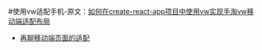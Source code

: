 #使用vw适配手机-原文：[如何在create-react-app项目中使用vw实现手淘vw移动端适配布局][1]

- [再聊移动端页面的适配][2]

[1]: https://juejin.im/post/5a70742c6fb9a01cbc6eaffb
[2]: https://www.w3cplus.com/css/vw-for-layout.html
